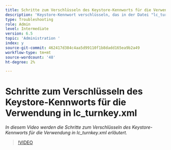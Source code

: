 ```yaml
---
title: Schritte zum Verschlüsseln des Keystore-Kennworts für die Verwendung in lc_turnkey.xml
description: 'Keystore-Kennwort verschlüsseln, das in der Datei "lc_turnkey.xml"konfiguriert werden soll '
type: Troubleshooting
role: Admin
level: Intermediate
version: 6.5
topic: 'Administration '
index: y
source-git-commit: 462417d384c4aa5d99110f1b8dadd165ea9b2a49
workflow-type: tm+mt
source-wordcount: '48'
ht-degree: 2%

---
```



# Schritte zum Verschlüsseln des Keystore-Kennworts für die Verwendung in lc_turnkey.xml

*In diesem Video werden die Schritte zum Verschlüsseln des Keystore-Kennworts für die Verwendung in lc_turnkey.xml erläutert.*

>[!VIDEO](https://video.tv.adobe.com/v/335538?quality=9&learn=on)


